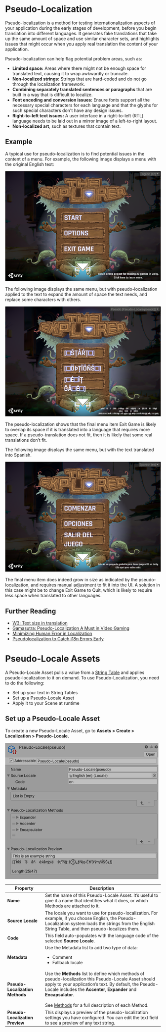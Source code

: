 # Pseudo-Localization

Pseudo-localization is a method for testing internationalization aspects of your application during the early stages of development, before you begin translation into different languages. It generates fake translations that take up the same amount of space and use similar character sets, and highlights issues that might occur when you apply real translation the content of your application. 

Pseudo-localization can help flag potential problem areas, such as:

- **Limited space:** Areas where there might not be enough space for translated text, causing it to wrap awkwardly or truncate.
- **Non-localized strings:** Strings that are hard-coded and do not go through the localization framework.
- **Combining separately translated sentences or paragraphs** that are built in a way that is difficult to localize.
- **Font encoding and conversion issues:** Ensure fonts support all the necessary special characters for each language and that the glyphs for such special characters don't have any design issues. 
- **Right-to-left text issues:** A user interface in a right-to-left (RTL) language needs to be laid out in a mirror image of a left-to-right layout.
- **Non-localized art**, such as textures that contain text.

## Example

A typical use for pseudo-localization is to find potential issues in the content of a menu. For example, the following image displays a menu with the original English text:

![English UI](images/PseudoLocalizationExample_English.png)

The following image displays the same menu, but with pseudo-localization applied to the text to expand the amount of space the text needs, and replace some characters with others. 

![Pseudo-Localized UI](images/PseudoLocalizationExample_Pseudo.png)

The pseudo-localization shows that the final menu item Exit Game is likely to overlap its space if it is translated into a language that requires more space. If a pseudo-translation does not fit, then it is likely that some real translations don’t fit. 

The following image displays the same menu, but with the text translated into Spanish. 

![Spanish UI](images/PseudoLocalizationExample_Spanish.png)

The final menu item does indeed grow in size as indicated by the pseudo-localization, and requires manual adjustment to fit it into the UI.
A solution in this case might be to change Exit Game to Quit,  which is likely to require less space when translated to other languages. 

## Further Reading

- [W3: Text size in translation](https://www.w3.org/International/articles/article-text-size)
- [Gamasutra: Pseudo-Localization A Must in Video Gaming](https://www.w3.org/International/articles/article-text-size)
- [Minimizing Human Error in Localization](https://www.slideshare.net/AdolfoGomezUrda/minimizing-human-error-in-localization-58860416?next_slideshow=1)
- [Pseudolocalization to Catch i18n Errors Early](https://opensource.googleblog.com/2011/06/pseudolocalization-to-catch-i18n-errors.html)

# Pseudo-Locale Assets

A Pseudo-Locale Asset pulls a value from a [String Table](StringTables.md) and applies pseudo-localization to it on demand. To use Pseudo-Localization, you need to do the following:

- Set up your text in String Tables
- Set up a Pseudo-Locale Asset
- Apply it to your Scene at runtime

## Set up a Pseudo-Locale Asset

To create a new Pseudo-Locale Asset, go to **Assets > Create > Localization > Pseudo-Locale.**

![A default Pseudo-Locale Asset](images/PseudoLocalizationLocale_Inspector.png)

| **Property**                    | **Description** |
| ------------------------------- | --------------- |
| **Name**                        | Set the name of this Pseudo-Locale Asset. It’s useful to give it a name that identifies what it does, or which Methods are attached to it.
| **Source Locale**               | The locale you want to use for pseudo-localization. For example, if you choose English, the Pseudo-Localization system loads the strings from the English String Table, and then pseudo-localizes them. 
| **Code**                        | This field auto-populates with the language code of the selected **Source Locale**.
| **Metadata**                    | Use the Metadata list to add two type of data: <ul><li>Comment</li><li>Fallback locale</li></ul>
| **Pseudo-Localization Methods** | Use the **Methods** list to define which methods of pseudo-localization this Pseudo-Locale Asset should apply to your application’s text. By default, the Pseudo-Locale includes the **Accenter**, **Expander** and **Encapsulator**. <br><br>See [Methods](Pseudo-Localization-Methods.md) for a full description of each Method.
| **Pseudo-Localization Preview** | This displays a preview of the pseudo-localization settings you have configured. You can edit the text field to see a preview of any text string.
